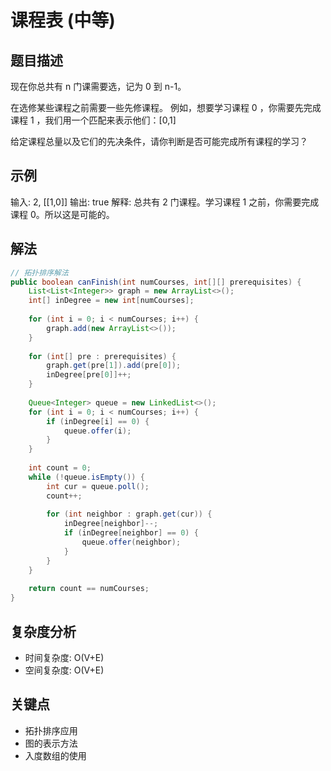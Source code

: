 # 课程表 (中等)

## 题目描述
现在你总共有 n 门课需要选，记为 0 到 n-1。

在选修某些课程之前需要一些先修课程。 例如，想要学习课程 0 ，你需要先完成课程 1 ，我们用一个匹配来表示他们：[0,1]

给定课程总量以及它们的先决条件，请你判断是否可能完成所有课程的学习？

## 示例
输入: 2, [[1,0]] 
输出: true
解释: 总共有 2 门课程。学习课程 1 之前，你需要完成课程 0。所以这是可能的。

## 解法
```java
// 拓扑排序解法
public boolean canFinish(int numCourses, int[][] prerequisites) {
    List<List<Integer>> graph = new ArrayList<>();
    int[] inDegree = new int[numCourses];
    
    for (int i = 0; i < numCourses; i++) {
        graph.add(new ArrayList<>());
    }
    
    for (int[] pre : prerequisites) {
        graph.get(pre[1]).add(pre[0]);
        inDegree[pre[0]]++;
    }
    
    Queue<Integer> queue = new LinkedList<>();
    for (int i = 0; i < numCourses; i++) {
        if (inDegree[i] == 0) {
            queue.offer(i);
        }
    }
    
    int count = 0;
    while (!queue.isEmpty()) {
        int cur = queue.poll();
        count++;
        
        for (int neighbor : graph.get(cur)) {
            inDegree[neighbor]--;
            if (inDegree[neighbor] == 0) {
                queue.offer(neighbor);
            }
        }
    }
    
    return count == numCourses;
}
```

## 复杂度分析
- 时间复杂度: O(V+E)
- 空间复杂度: O(V+E)

## 关键点
- 拓扑排序应用
- 图的表示方法
- 入度数组的使用
